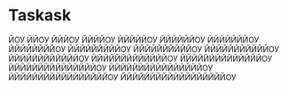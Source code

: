 # Taskask

ЙОУ
ЙЙОУ
ЙЙЙОУ
ЙЙЙЙОУ
ЙЙЙЙЙОУ
ЙЙЙЙЙЙОУ
ЙЙЙЙЙЙЙОУ
ЙЙЙЙЙЙЙЙОУ
ЙЙЙЙЙЙЙЙЙОУ
ЙЙЙЙЙЙЙЙЙЙОУ
ЙЙЙЙЙЙЙЙЙЙЙОУ
ЙЙЙЙЙЙЙЙЙЙЙЙОУ
ЙЙЙЙЙЙЙЙЙЙЙЙЙОУ
ЙЙЙЙЙЙЙЙЙЙЙЙЙЙОУ
ЙЙЙЙЙЙЙЙЙЙЙЙЙЙЙОУ
ЙЙЙЙЙЙЙЙЙЙЙЙЙЙЙЙОУ
ЙЙЙЙЙЙЙЙЙЙЙЙЙЙЙЙЙОУ
ЙЙЙЙЙЙЙЙЙЙЙЙЙЙЙЙЙЙОУ

